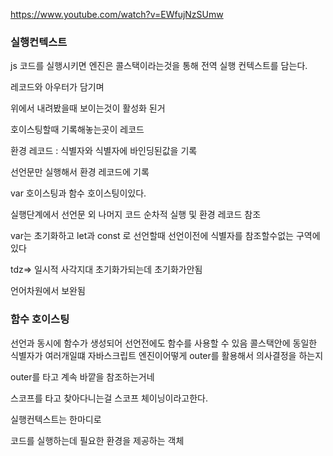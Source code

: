 https://www.youtube.com/watch?v=EWfujNzSUmw

### 실행컨텍스트

js 코드를 실행시키면 엔진은 콜스택이라는것을 통해 전역 실행 컨텍스트를 담는다.

레코드와 아우터가 담기며

위에서 내려봤을때 보이는것이 활성화 된거

호이스팅할때 기록해놓는곳이 레코드

환경 레코드 : 식별자와 식별자에 바인딩된값을 기록

선언문만 실행해서 환경 레코드에 기록

var 호이스팅과 함수 호이스팅이있다.

실행단계에서 선언문 외 나머지 코드 순차적 실행 및 환경 레코드 참조

var는 초기화하고 let과 const 로 선언할때 선언이전에 식별자를 참조할수없는 구역에있다

tdz=> 일시적 사각지대 초기화가되는데 초기화가안됨

언어차원에서 보완됨

### 함수 호이스팅

선언과 동시에 함수가 생성되어 선언전에도 함수를 사용할 수 있음
콜스택안에 동일한 식별자가 여러개일떄 자바스크립트 엔진이어떻게 outer를 활용해서 의사결정을 하는지

outer를 타고 계속 바깥을 참조하는거네

스코프를 타고 찾아다니는걸 스코프 체이닝이라고한다.

실행컨텍스트는 한마디로

코드를 실행하는데 필요한 환경을 제공하는 객체
